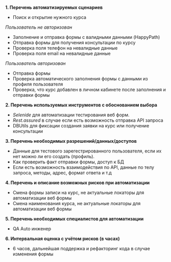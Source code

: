 **1. Перечень автоматизируемых сценариев**
- Поиск и открытие нужного курса

 *Пользователь не авторизован*
- Заполнение и отправка формы c валидными данными (HappyPath)
- Отправка формы для получения консультации по курсу
- Проверка поля телефон на невалидные данные
- Проверка поля email на невалидные данные

 *Пользователь авторизован*
- Отправка формы
- Проверка автоматического заполнения формы с данными из профиля пользователя
- Проверка, что курс добавлен в личном кабинете после заполнения и отправки формы


**2. Перечень используемых инструментов с обоснованием выбора**
- *Selenide* для автоматизации тестирования веб форм.
- *Rest.assured* в случае если есть возможность отправка API запроса
- DBUtils для фиксации создания заявки на курс или получение консультации

**3. Перечень необходимых разрешений/данных/доступов**
- Данные для тестового зарегестрированного пользователя, если их нет можно ли его создать (профиль).  
- Как проверить факт отправки формы, доступ к БД
- Если есть возможность взаимодействия по API, данные по телу запроса, методы, адрес, формат ответа и т.д 

**4. Перечень и описание возможных рисков при автоматизации**
- Смена формы записи на курс, не актуальные локаторы для автоматизации веб формы
- Смена наименования курса, не актуальные локаторы для автоматизации веб формы

**5. Перечень необходимых специалистов для автоматизации**
- QA Auto инженер

**6. Интервальная оценка с учётом рисков (в часах)**
- 6 часов, дальнейшая поддержка и рефакторинг кода в случае изменения формы
